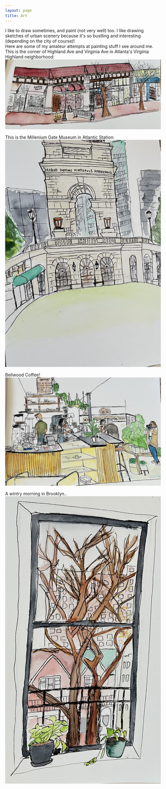 ```yaml
---
layout: page
title: Art  
---
```


I like to draw sometimes, and paint (not very well) too. I like drawing sketches of urban scenery because it's so bustling and interesting (depending on the city of course)!  
Here are some of my amateur attempts at painting stuff I see around me.  
This is the corner of Highland Ave and Virginia Ave in Atlanta's Virginia Highland neighborhood:  
![image alt >](/files/virginia-highland.jpg)  

This is the Millenium Gate Museum in Atlantic Station:  
![image alt >](/files/atlantic-station.jpg)  

Bellwood Coffee!  
![image alt >](/files/bellwood.jpg)  

A wintry morning in Brooklyn..
![image alt >](/files/window.jpg)  



